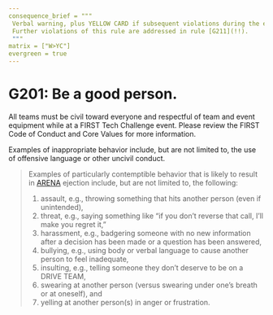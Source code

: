 ```yaml
---
consequence_brief = """
 Verbal warning, plus YELLOW CARD if subsequent violations during the event. \
 Further violations of this rule are addressed in rule [G211](!!).
 """
matrix = ["W>YC"]
evergreen = true
---
```


# G201: Be a good person.

All teams must be civil toward everyone and respectful of team and event
equipment while at a FIRST Tech Challenge event. Please review the FIRST Code
of Conduct and Core Values for more information.

Examples of inappropriate behavior include, but are not limited to, the use of
offensive language or other uncivil conduct.

> Examples of particularly contemptible behavior that is likely to result in
> [ARENA](!!) ejection include, but are not limited to, the following:
>
> 1. assault, e.g., throwing something that hits another person (even if
>    unintended),
> 2. threat, e.g., saying something like “if you don’t reverse that call, I’ll
>    make you regret it,”
> 3. harassment, e.g., badgering someone with no new information after a
>    decision has been made or a question has been answered,
> 4. bullying, e.g., using body or verbal language to cause another person to
>    feel inadequate,
> 5. insulting, e.g., telling someone they don’t deserve to be on a DRIVE TEAM,
> 6. swearing at another person (versus swearing under one’s breath or at
>    oneself), and
> 7. yelling at another person(s) in anger or frustration.

